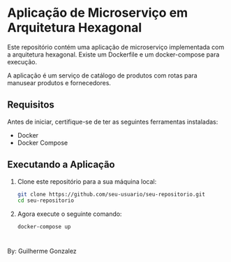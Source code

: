 # Aplicação de Microserviço em Arquitetura Hexagonal

Este repositório contém uma aplicação de microserviço implementada com a arquitetura hexagonal. Existe um Dockerfile e um docker-compose para execução.

A aplicação é um serviço de catálogo de produtos com rotas para manusear produtos e fornecedores.

## Requisitos

Antes de iniciar, certifique-se de ter as seguintes ferramentas instaladas:

- Docker
- Docker Compose

## Executando a Aplicação

1. Clone este repositório para a sua máquina local:

   ```bash
   git clone https://github.com/seu-usuario/seu-repositorio.git
   cd seu-repositorio

2. Agora execute o seguinte comando:
    
    ```bash
    docker-compose up
    
# 
By: Guilherme Gonzalez
